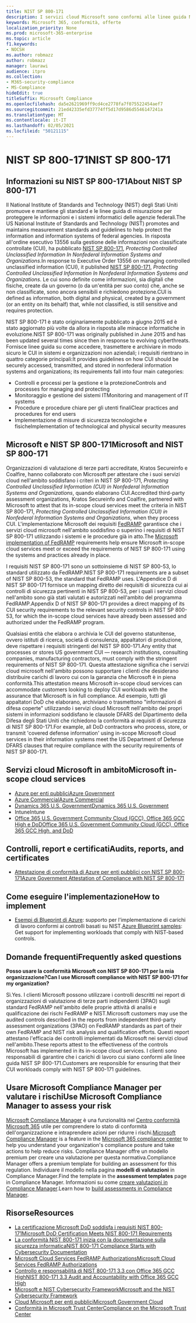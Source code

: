 ```yaml
---
title: NIST SP 800-171
description: I servizi cloud Microsoft sono conformi alle linee guida NIST SP 800-171 per proteggere le informazioni non classificate controllate (CUI) nei sistemi in informazioni non aziendali.
keywords: Microsoft 365, conformità, offerte
localization_priority: None
ms.prod: microsoft-365-enterprise
ms.topic: article
f1.keywords:
- NOCSH
ms.author: robmazz
author: robmazz
manager: laurawi
audience: itpro
ms.collection:
- M365-security-compliance
- MS-Compliance
hideEdit: true
titleSuffix: Microsoft Compliance
ms.openlocfilehash: da5e2621969ff9cd4ce2778fa7f075522454aef7
ms.sourcegitcommit: 21ed42335efd37774ff5d17d9586d5546147241a
ms.translationtype: MT
ms.contentlocale: it-IT
ms.lasthandoff: 02/05/2021
ms.locfileid: "50121115"
---
```

# <a name="nist-sp-800-171"></a><span data-ttu-id="7b61a-104">NIST SP 800-171</span><span class="sxs-lookup"><span data-stu-id="7b61a-104">NIST SP 800-171</span></span>

## <a name="about-nist-sp-800-171"></a><span data-ttu-id="7b61a-105">Informazioni su NIST SP 800-171</span><span class="sxs-lookup"><span data-stu-id="7b61a-105">About NIST SP 800-171</span></span>

<span data-ttu-id="7b61a-106">Il National Institute of Standards and Technology (NIST) degli Stati Uniti promuove e mantiene gli standard e le linee guida di misurazione per proteggere le informazioni e i sistemi informatici delle agenzie federali.</span><span class="sxs-lookup"><span data-stu-id="7b61a-106">The US National Institute of Standards and Technology (NIST) promotes and maintains measurement standards and guidelines to help protect the information and information systems of federal agencies.</span></span> <span data-ttu-id="7b61a-107">In risposta all'ordine esecutivo 13556 sulla gestione delle informazioni non classificate controllate (CUI), ha pubblicato [NIST SP 800-171](https://csrc.nist.gov/publications/detail/sp/800-171/rev-1/final), *Protecting Controlled Unclassified Information In Nonfederal Information Systems and Organizations*.</span><span class="sxs-lookup"><span data-stu-id="7b61a-107">In response to Executive Order 13556 on managing controlled unclassified information (CUI), it published [NIST SP 800-171](https://csrc.nist.gov/publications/detail/sp/800-171/rev-1/final), *Protecting Controlled Unclassified Information In Nonfederal Information Systems and Organizations*.</span></span> <span data-ttu-id="7b61a-108">Le cui sono definite come informazioni, sia digitali che fisiche, create da un governo (o da un'entità per suo conto) che, anche se non classificate, sono ancora sensibili e richiedono protezione.</span><span class="sxs-lookup"><span data-stu-id="7b61a-108">CUI is defined as information, both digital and physical, created by a government (or an entity on its behalf) that, while not classified, is still sensitive and requires protection.</span></span>

<span data-ttu-id="7b61a-109">NIST SP 800-171 è stato originariamente pubblicato a giugno 2015 ed è stato aggiornato più volte da allora in risposta alle minacce informatiche in evoluzione.</span><span class="sxs-lookup"><span data-stu-id="7b61a-109">NIST SP 800-171 was originally published in June 2015 and has been updated several times since then in response to evolving cyberthreats.</span></span> <span data-ttu-id="7b61a-110">Fornisce linee guida su come accedere, trasmettere e archiviare in modo sicuro le CUI in sistemi e organizzazioni non aziendali; i requisiti rientrano in quattro categorie principali:</span><span class="sxs-lookup"><span data-stu-id="7b61a-110">It provides guidelines on how CUI should be securely accessed, transmitted, and stored in nonfederal information systems and organizations; its requirements fall into four main categories:</span></span>

- <span data-ttu-id="7b61a-111">Controlli e processi per la gestione e la protezione</span><span class="sxs-lookup"><span data-stu-id="7b61a-111">Controls and processes for managing and protecting</span></span>
- <span data-ttu-id="7b61a-112">Monitoraggio e gestione dei sistemi IT</span><span class="sxs-lookup"><span data-stu-id="7b61a-112">Monitoring and management of IT systems</span></span>
- <span data-ttu-id="7b61a-113">Procedure e procedure chiare per gli utenti finali</span><span class="sxs-lookup"><span data-stu-id="7b61a-113">Clear practices and procedures for end users</span></span>
- <span data-ttu-id="7b61a-114">Implementazione di misure di sicurezza tecnologiche e fisiche</span><span class="sxs-lookup"><span data-stu-id="7b61a-114">Implementation of technological and physical security measures</span></span>

## <a name="microsoft-and-nist-sp-800-171"></a><span data-ttu-id="7b61a-115">Microsoft e NIST SP 800-171</span><span class="sxs-lookup"><span data-stu-id="7b61a-115">Microsoft and NIST SP 800-171</span></span>

<span data-ttu-id="7b61a-116">Organizzazioni di valutazione di terze parti accreditate, Kratos Secureinfo e Coalfire, hanno collaborato con Microsoft per attestare che i suoi servizi cloud nell'ambito soddisfano i criteri in NIST SP 800-171, *Protecting Controlled Unclassified Information (CUI) in Nonfederal Information Systems and Organizations*, quando elaborano CUI.</span><span class="sxs-lookup"><span data-stu-id="7b61a-116">Accredited third-party assessment organizations, Kratos Secureinfo and Coalfire, partnered with Microsoft to attest that its in-scope cloud services meet the criteria in NIST SP 800-171, *Protecting Controlled Unclassified Information (CUI) in Nonfederal Information Systems and Organizations*, when they process CUI.</span></span> <span data-ttu-id="7b61a-117">L'implementazione Microsoft dei requisiti [FedRAMP](offering-fedramp.md) garantisce che i servizi cloud microsoft nell'ambito soddisfino o superino i requisiti di NIST SP 800-171 utilizzando i sistemi e le procedure già in atto.</span><span class="sxs-lookup"><span data-stu-id="7b61a-117">The [Microsoft implementation of FedRAMP](offering-fedramp.md) requirements help ensure Microsoft in-scope cloud services meet or exceed the requirements of NIST SP 800-171 using the systems and practices already in place.</span></span>

<span data-ttu-id="7b61a-118">I requisiti NIST SP 800-171 sono un sottoinsieme di NIST SP 800-53, lo standard utilizzato da FedRAMP.</span><span class="sxs-lookup"><span data-stu-id="7b61a-118">NIST SP 800-171 requirements are a subset of NIST SP 800-53, the standard that FedRAMP uses.</span></span> <span data-ttu-id="7b61a-119">L'Appendice D di NIST SP 800-171 fornisce un mapping diretto dei requisiti di sicurezza cui ai controlli di sicurezza pertinenti in NIST SP 800-53, per i quali i servizi cloud nell'ambito sono già stati valutati e autorizzati nell'ambito del programma FedRAMP.</span><span class="sxs-lookup"><span data-stu-id="7b61a-119">Appendix D of NIST SP 800-171 provides a direct mapping of its CUI security requirements to the relevant security controls in NIST SP 800-53, for which the in-scope cloud services have already been assessed and authorized under the FedRAMP program.</span></span>

<span data-ttu-id="7b61a-120">Qualsiasi entità che elabora o archivia le CUI del governo statunitense, ovvero istituti di ricerca, società di consulenza, appaltatori di produzione, deve rispettare i requisiti stringenti del NIST SP 800-171.</span><span class="sxs-lookup"><span data-stu-id="7b61a-120">Any entity that processes or stores US government CUI — research institutions, consulting companies, manufacturing contractors, must comply with the stringent requirements of NIST SP 800-171.</span></span> <span data-ttu-id="7b61a-121">Questa attestazione significa che i servizi cloud microsoft nell'ambito possono supportare i clienti che desiderano distribuire carichi di lavoro cui con la garanzia che Microsoft è in piena conformità.</span><span class="sxs-lookup"><span data-stu-id="7b61a-121">This attestation means Microsoft in-scope cloud services can accommodate customers looking to deploy CUI workloads with the assurance that Microsoft is in full compliance.</span></span> <span data-ttu-id="7b61a-122">Ad esempio, tutti gli appaltatori DoD che elaborano, archiviano o trasmettono "informazioni di difesa coperte" utilizzando i servizi cloud Microsoft nell'ambito dei propri sistemi in informazioni soddisfano le clausole DFARS del Dipartimento della Difesa degli Stati Uniti che richiedono la conformità ai requisiti di sicurezza di NIST SP 800-171.</span><span class="sxs-lookup"><span data-stu-id="7b61a-122">For example, all DoD contractors who process, store, or transmit 'covered defense information' using in-scope Microsoft cloud services in their information systems meet the US Department of Defense DFARS clauses that require compliance with the security requirements of NIST SP 800-171.</span></span>

## <a name="microsoft-in-scope-cloud-services"></a><span data-ttu-id="7b61a-123">Servizi cloud Microsoft in ambito</span><span class="sxs-lookup"><span data-stu-id="7b61a-123">Microsoft in-scope cloud services</span></span>

- [<span data-ttu-id="7b61a-124">Azure per enti pubblici</span><span class="sxs-lookup"><span data-stu-id="7b61a-124">Azure Government</span></span>](https://aka.ms/AzureCompliance)
- [<span data-ttu-id="7b61a-125">Azure Commercial</span><span class="sxs-lookup"><span data-stu-id="7b61a-125">Azure Commercial</span></span>](https://azure.microsoft.com/resources/microsoft-azure-compliance-offerings/)
- [<span data-ttu-id="7b61a-126">Dynamics 365 U.S. Government</span><span class="sxs-lookup"><span data-stu-id="7b61a-126">Dynamics 365 U.S. Government</span></span>](https://aka.ms/d365-compliance-list)
- <span data-ttu-id="7b61a-127">Intune</span><span class="sxs-lookup"><span data-stu-id="7b61a-127">Intune</span></span>
- [<span data-ttu-id="7b61a-128">Office 365 U.S. Government Community Cloud (GCC), Office 365 GCC High e DoD</span><span class="sxs-lookup"><span data-stu-id="7b61a-128">Office 365 U.S. Government Community Cloud (GCC), Office 365 GCC High, and DoD</span></span>](https://aka.ms/o365-compliance-framework)

## <a name="audits-reports-and-certificates"></a><span data-ttu-id="7b61a-129">Controlli, report e certificati</span><span class="sxs-lookup"><span data-stu-id="7b61a-129">Audits, reports, and certificates</span></span>

- [<span data-ttu-id="7b61a-130">Attestazione di conformità di Azure per enti pubblici con NIST SP 800-171</span><span class="sxs-lookup"><span data-stu-id="7b61a-130">Azure Government Attestation of Compliance with NIST SP 800-171</span></span>](https://aka.ms/Azure-NIST-800-171)

## <a name="how-to-implement"></a><span data-ttu-id="7b61a-131">Come eseguire l'implementazione</span><span class="sxs-lookup"><span data-stu-id="7b61a-131">How to implement</span></span>

- <span data-ttu-id="7b61a-132">[Esempi di Blueprint di Azure](/azure/governance/blueprints/samples/): supporto per l'implementazione di carichi di lavoro conformi ai controlli basati su NIST.</span><span class="sxs-lookup"><span data-stu-id="7b61a-132">[Azure Blueprint samples](/azure/governance/blueprints/samples/): Get support for implementing workloads that comply with NIST-based controls.</span></span>

## <a name="frequently-asked-questions"></a><span data-ttu-id="7b61a-133">Domande frequenti</span><span class="sxs-lookup"><span data-stu-id="7b61a-133">Frequently asked questions</span></span>

<span data-ttu-id="7b61a-134">**Posso usare la conformità Microsoft con NIST SP 800-171 per la mia organizzazione?**</span><span class="sxs-lookup"><span data-stu-id="7b61a-134">**Can I use Microsoft compliance with NIST SP 800-171 for my organization?**</span></span>

<span data-ttu-id="7b61a-135">Sì.</span><span class="sxs-lookup"><span data-stu-id="7b61a-135">Yes.</span></span> <span data-ttu-id="7b61a-136">I clienti Microsoft possono utilizzare i controlli descritti nei report di organizzazioni di valutazione di terze parti indipendenti (3PAO) sugli standard FedRAMP nell'ambito delle proprie attività di analisi e qualificazione dei rischi FedRAMP e NIST.</span><span class="sxs-lookup"><span data-stu-id="7b61a-136">Microsoft customers may use the audited controls described in the reports from independent third-party assessment organizations (3PAO) on FedRAMP standards as part of their own FedRAMP and NIST risk analysis and qualification efforts.</span></span> <span data-ttu-id="7b61a-137">Questi report attestano l'efficacia dei controlli implementati da Microsoft nei servizi cloud nell'ambito.</span><span class="sxs-lookup"><span data-stu-id="7b61a-137">These reports attest to the effectiveness of the controls Microsoft has implemented in its in-scope cloud services.</span></span> <span data-ttu-id="7b61a-138">I clienti sono responsabili di garantire che i carichi di lavoro cui siano conformi alle linee guida NIST SP 800-171.</span><span class="sxs-lookup"><span data-stu-id="7b61a-138">Customers are responsible for ensuring that their CUI workloads comply with NIST SP 800-171 guidelines.</span></span>

## <a name="use-microsoft-compliance-manager-to-assess-your-risk"></a><span data-ttu-id="7b61a-139">Usare Microsoft Compliance Manager per valutare i rischi</span><span class="sxs-lookup"><span data-stu-id="7b61a-139">Use Microsoft Compliance Manager to assess your risk</span></span>

<span data-ttu-id="7b61a-140">[Microsoft Compliance Manager](/microsoft-365/compliance/compliance-manager) è una funzionalità nel [Centro conformità Microsoft 365](/microsoft-365/compliance/microsoft-365-compliance-center) utile per comprendere lo stato di conformità dell'organizzazione e intraprendere azioni per ridurre i rischi.</span><span class="sxs-lookup"><span data-stu-id="7b61a-140">[Microsoft Compliance Manager](/microsoft-365/compliance/compliance-manager) is a feature in the [Microsoft 365 compliance center](/microsoft-365/compliance/microsoft-365-compliance-center) to help you understand your organization's compliance posture and take actions to help reduce risks.</span></span> <span data-ttu-id="7b61a-141">Compliance Manager offre un modello premium per creare una valutazione per questa normativa.</span><span class="sxs-lookup"><span data-stu-id="7b61a-141">Compliance Manager offers a premium template for building an assessment for this regulation.</span></span> <span data-ttu-id="7b61a-142">Individuare il modello nella pagina **modelli di valutazioni** in Compliance Manager.</span><span class="sxs-lookup"><span data-stu-id="7b61a-142">Find the template in the **assessment templates** page in Compliance Manager.</span></span> <span data-ttu-id="7b61a-143">Informazioni su come [creare valutazioni in Compliance Manager](/microsoft-365/compliance/compliance-manager-assessments).</span><span class="sxs-lookup"><span data-stu-id="7b61a-143">Learn how to [build assessments in Compliance Manager](/microsoft-365/compliance/compliance-manager-assessments).</span></span>

## <a name="resources"></a><span data-ttu-id="7b61a-144">Risorse</span><span class="sxs-lookup"><span data-stu-id="7b61a-144">Resources</span></span>

- [<span data-ttu-id="7b61a-145">La certificazione Microsoft DoD soddisfa i requisiti NIST 800-171</span><span class="sxs-lookup"><span data-stu-id="7b61a-145">Microsoft DoD Certification Meets NIST 800-171 Requirements</span></span>](offering-DoD-DISA-L2-L4-L5.md)
- [<span data-ttu-id="7b61a-146">La conformità NIST 800-171 inizia con la documentazione sulla sicurezza informatica</span><span class="sxs-lookup"><span data-stu-id="7b61a-146">NIST 800-171 Compliance Starts with Cybersecurity Documentation</span></span>](https://www.nist800171.com/)
- [<span data-ttu-id="7b61a-147">Microsoft Cloud Services FedRAMP Authorizations</span><span class="sxs-lookup"><span data-stu-id="7b61a-147">Microsoft Cloud Services FedRAMP Authorizations</span></span>](https://marketplace.fedramp.gov/index.html?status=Compliant&sort=productName#/products)
- [<span data-ttu-id="7b61a-148">Controllo e responsabilità di NIST 800-171 3.3 con Office 365 GCC High</span><span class="sxs-lookup"><span data-stu-id="7b61a-148">NIST 800-171 3.3 Audit and Accountability with Office 365 GCC High</span></span>](https://info.summit7systems.com/blog/nist-3.3-audit-and-accountability-with-office-365)
- [<span data-ttu-id="7b61a-149">Microsoft e NIST Cybersecurity Framework</span><span class="sxs-lookup"><span data-stu-id="7b61a-149">Microsoft and the NIST Cybersecurity Framework</span></span>](offering-nist-csf.md)
- [<span data-ttu-id="7b61a-150">Cloud Microsoft per enti pubblici</span><span class="sxs-lookup"><span data-stu-id="7b61a-150">Microsoft Government Cloud</span></span>](https://www.microsoft.com/enterprise/government)
- [<span data-ttu-id="7b61a-151">Conformità in Microsoft Trust Center</span><span class="sxs-lookup"><span data-stu-id="7b61a-151">Compliance on the Microsoft Trust Center</span></span>](https://www.microsoft.com/trust-center/compliance/compliance-overview)
